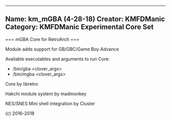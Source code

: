 -----------------------
Name: km_mGBA (4-28-18)
Creator: KMFDManic
Category: KMFDManic Experimental Core Set
-----------------------
=== mGBA Core for RetroArch ===

Module adds support for GB/GBC/Game Boy Advance

Available executables and arguments to run Core:
- /bin/gba <rom> <clover_args>
- /bin/mgba <rom> <clover_args>
 
Core by libretro

Hakchi module system by madmonkey

NES/SNES Mini shell integration by Cluster

(c) 2016-2018
